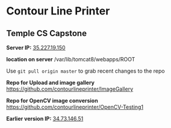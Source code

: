 # Contour Line Printer


## Temple CS Capstone

**Server IP:**   [35.227.19.150](http://35.227.19.150)


**location on server** /var/lib/tomcat8/webapps/ROOT


Use `git pull origin master` to grab recent changes to the repo


**Repo for Upload and image gallery** https://github.com/contourlineprinter/ImageGallery

**Repo for OpenCV image conversion** https://github.com/contourlineprinter/OpenCV-Testing1

**Earlier version IP:** [34.73.146.51](34.73.146.51)
